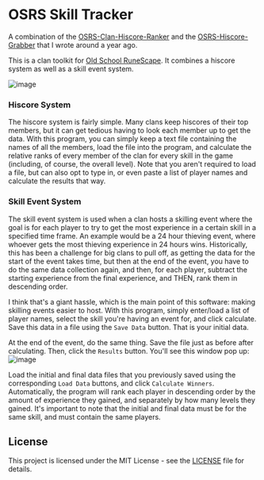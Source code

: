 # OSRS Skill Tracker

A combination of the [OSRS-Clan-Hiscore-Ranker](https://github.com/WeaverDyl/OSRS-Clan-Hiscore-Ranker) and the [OSRS-Hiscore-Grabber](https://github.com/WeaverDyl/OSRS-Hiscore-Grabber) that I wrote around a year ago. 

This is a clan toolkit for [Old School RuneScape](https://oldschool.runescape.com/). It combines a hiscore system as well as a skill event system.

![image](https://i.imgur.com/3tN9IRq.png)

### Hiscore System
The hiscore system is fairly simple. Many clans keep hiscores of their top members, but it can get tedious having to look each member up to get the data. With this program, you can simply keep a text file containing the names of all the members, load the file into the program, and calculate the relative ranks of every member of the clan for every skill in the game (including, of course, the overall level). Note that you aren't required to load a file, but can also opt to type in, or even paste a list of player names and calculate the results that way.

### Skill Event System

The skill event system is used when a clan hosts a skilling event where the goal is for each player to try to get the most experience in a certain skill in a specified time frame. An example would be a 24 hour thieving event, where whoever gets the most thieving experience in 24 hours wins. Historically, this has been a challenge for big clans to pull off, as getting the data for the start of the event takes time, but then at the end of the event, you have to do the same data collection again, and then, for each player, subtract the starting experience from the final experience, and THEN, rank them in descending order.

I think that's a giant hassle, which is the main point of this software: making skilling events easier to host. With this program, simply enter/load a list of player names, select the skill you're having an event for, and click calculate. Save this data in a file using the `Save Data` button. That is your initial data.

At the end of the event, do the same thing. Save the file just as before after calculating. Then, click the `Results` button. You'll see this window pop up:
![image](https://i.imgur.com/r79i6ME.png)

Load the initial and final data files that you previously saved using the corresponding `Load Data` buttons, and click `Calculate Winners`. Automatically, the program will rank each player in descending order by the amount of experience they gained, and separately by how many levels they gained. It's important to note that the initial and final data must be for the same skill, and must contain the same players.

## License
This project is licensed under the MIT License - see the [LICENSE](LICENSE) file for details.